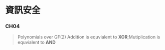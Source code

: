 # 資訊安全

### CH04
>Polynomials over GF(2)
>Addition is equvialent to **XOR**;Mutiplication is equvialent to **AND**